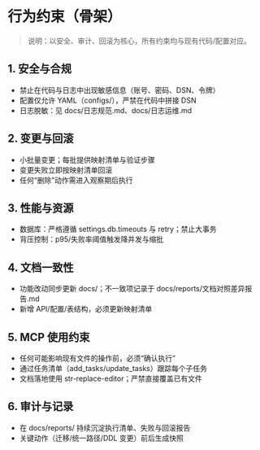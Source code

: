 # 行为约束（骨架）

> 说明：以安全、审计、回滚为核心，所有约束均与现有代码/配置对应。

## 1. 安全与合规

- 禁止在代码与日志中出现敏感信息（账号、密码、DSN、令牌）
- 配置仅允许 YAML（configs/），严禁在代码中拼接 DSN
- 日志脱敏：见 docs/日志规范.md、docs/日志运维.md

## 2. 变更与回滚

- 小批量变更；每批提供映射清单与验证步骤
- 变更失败立即按映射清单回滚
- 任何“删除”动作需进入观察期后执行

## 3. 性能与资源

- 数据库：严格遵循 settings.db.timeouts 与 retry；禁止大事务
- 背压控制：p95/失败率阈值触发降并发与缩批

## 4. 文档一致性

- 功能改动同步更新 docs/；不一致项记录于 docs/reports/文档对照差异报告.md
- 新增 API/配置/表结构，必须更新映射清单

## 5. MCP 使用约束

- 任何可能影响现有文件的操作前，必须“确认执行”
- 通过任务清单（add_tasks/update_tasks）跟踪每个子任务
- 文档落地使用 str-replace-editor；严禁直接覆盖已有文件

## 6. 审计与记录

- 在 docs/reports/ 持续沉淀执行清单、失败与回滚报告
- 关键动作（迁移/统一路径/DDL 变更）前后生成快照
